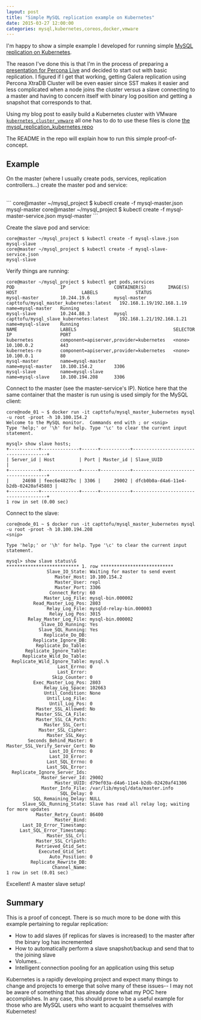 ```yaml
---
layout: post
title: "Simple MySQL replication example on Kubernetes"
date: 2015-03-27 12:00:00 
categories: mysql,kubernetes,coreos,docker,vmware
---
```


I'm happy to show a simple example I developed for running simple [MySQL replication on Kubernetes](https://github.com/CaptTofu/mysql_replication_kubernetes.git).

The reason I've done this is that I'm in the process of preparing a [presentation for Percona Live](http://www.percona.com/live/mysql-conference-2015/sessions/running-galera-cluster-kubernetes) and decided to start out with basic replication. I figured if I get that working, getting Galera replication using Percona XtraDB Cluster will be even easier since SST makes it easier and less complicated when a node joins the cluster versus a slave connecting to a master and having to concern itself with binary log position and getting a snapshot that corresponds to that.


Using my blog post to easily build a Kubernetes cluster with VMware [```kubernetes_cluster_vmware```](https://github.com/CaptTofu/kubernetes_cluster_vmware) all one has to do to use these files is clone [the mysql_replication_kubernetes repo](https://github.com/CaptTofu/mysql_replication_kubernetes.git)

The README in the repo will explain how to run this simple proof-of-concept. 

## Example

On the master (where I usually create pods, services, replication controllers...) create the master pod and service:

<br />
```
core@master ~/mysql_project $ kubectl create -f mysql-master.json 
mysql-master
core@master ~/mysql_project $ kubectl create -f mysql-master-service.json 
mysql-master
```

Create the slave pod and service:



```
core@master ~/mysql_project $ kubectl create -f mysql-slave.json 
mysql-slave
core@master ~/mysql_project $ kubectl create -f mysql-slave-service.json 
mysql-slave
```


Verify things are running:


```
core@master ~/mysql_project $ kubectl get pods,services
POD                 IP                  CONTAINER(S)        IMAGE(S)                                  HOST                        LABELS              STATUS
mysql-master        10.244.19.6         mysql-master        capttofu/mysql_master_kubernetes:latest   192.168.1.19/192.168.1.19   name=mysql-master   Running
mysql-slave         10.244.88.3         mysql               capttofu/mysql_slave_kubernetes:latest    192.168.1.21/192.168.1.21   name=mysql-slave    Running
NAME                LABELS                                    SELECTOR            IP                  PORT
kubernetes          component=apiserver,provider=kubernetes   <none>              10.100.0.2          443
kubernetes-ro       component=apiserver,provider=kubernetes   <none>              10.100.0.1          80
mysql-master        name=mysql-master                         name=mysql-master   10.100.154.2        3306
mysql-slave         name=mysql-slave                          name=mysql-slave    10.100.194.208      3306
```


Connect to the master (see the master-service's IP). Notice here that the same container that the master is run using is used simply for the MySQL client:


```
core@node_01 ~ $ docker run -it capttofu/mysql_master_kubernetes mysql -u root -proot -h 10.100.154.2
Welcome to the MySQL monitor.  Commands end with ; or <snip>
Type 'help;' or '\h' for help. Type '\c' to clear the current input statement.

mysql> show slave hosts; 
+-----------+--------------+------+-----------+--------------------------------------+
| Server_id | Host         | Port | Master_id | Slave_UUID                           |
+-----------+--------------+------+-----------+--------------------------------------+
|     24698 | feec6e4827bc | 3306 |     29002 | dfcb0b0a-d4a6-11e4-b2db-02420af45803 |
+-----------+--------------+------+-----------+--------------------------------------+
1 row in set (0.00 sec)
```

Connect to the slave:


```
core@node_01 ~ $ docker run -it capttofu/mysql_master_kubernetes mysql -u root -proot -h 10.100.194.208
<snip>

Type 'help;' or '\h' for help. Type '\c' to clear the current input statement.

mysql> show slave status\G
*************************** 1. row ***************************
               Slave_IO_State: Waiting for master to send event
                  Master_Host: 10.100.154.2
                  Master_User: repl
                  Master_Port: 3306
                Connect_Retry: 60
              Master_Log_File: mysql-bin.000002
          Read_Master_Log_Pos: 2803
               Relay_Log_File: mysqld-relay-bin.000003
                Relay_Log_Pos: 3015
        Relay_Master_Log_File: mysql-bin.000002
             Slave_IO_Running: Yes
            Slave_SQL_Running: Yes
              Replicate_Do_DB: 
          Replicate_Ignore_DB: 
           Replicate_Do_Table: 
       Replicate_Ignore_Table: 
      Replicate_Wild_Do_Table: 
  Replicate_Wild_Ignore_Table: mysql.%
                   Last_Errno: 0
                   Last_Error: 
                 Skip_Counter: 0
          Exec_Master_Log_Pos: 2803
              Relay_Log_Space: 102663
              Until_Condition: None
               Until_Log_File: 
                Until_Log_Pos: 0
           Master_SSL_Allowed: No
           Master_SSL_CA_File: 
           Master_SSL_CA_Path: 
              Master_SSL_Cert: 
            Master_SSL_Cipher: 
               Master_SSL_Key: 
        Seconds_Behind_Master: 0
Master_SSL_Verify_Server_Cert: No
                Last_IO_Errno: 0
                Last_IO_Error: 
               Last_SQL_Errno: 0
               Last_SQL_Error: 
  Replicate_Ignore_Server_Ids: 
             Master_Server_Id: 29002
                  Master_UUID: d79ef03a-d4a6-11e4-b2db-02420af41306
             Master_Info_File: /var/lib/mysql/data/master.info
                    SQL_Delay: 0
          SQL_Remaining_Delay: NULL
      Slave_SQL_Running_State: Slave has read all relay log; waiting for more updates
           Master_Retry_Count: 86400
                  Master_Bind: 
      Last_IO_Error_Timestamp: 
     Last_SQL_Error_Timestamp: 
               Master_SSL_Crl: 
           Master_SSL_Crlpath: 
           Retrieved_Gtid_Set: 
            Executed_Gtid_Set: 
                Auto_Position: 0
         Replicate_Rewrite_DB: 
                 Channel_Name: 
1 row in set (0.01 sec)

```

Excellent! A master slave setup!




## Summary

This is a proof of concept. There is so much more to be done with this example pertaining to regular replication:

* How to add slaves (if replicas for slaves is increased) to the master after the binary log has incremented
* How to automatically perform a slave snapshot/backup and send that to the joining slave
* Volumes... 
* Intelligent connection pooling for an application using this setup

Kubernetes is a rapidly developing project and expect many things to change and projects to emerge that solve many of these issues-- I may not be aware of something that has already done what my POC here accomplishes. In any case, this should prove to be a useful example for those who are MySQL users who want to acquaint themselves with Kubernetes!
